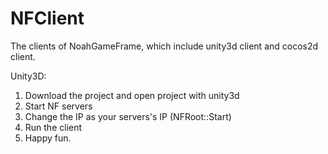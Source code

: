 # NFClient
The clients of NoahGameFrame, which include unity3d client and cocos2d client.


Unity3D:

1) Download the project and open project with unity3d
2) Start NF servers
3) Change the IP as your servers's IP (NFRoot::Start)
4) Run the client
5) Happy fun.
